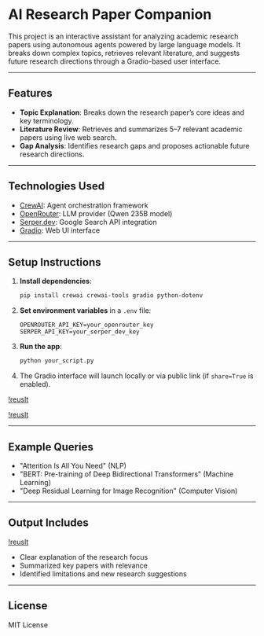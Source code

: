 # AI Research Paper Companion

This project is an interactive assistant for analyzing academic research papers using autonomous agents powered by large language models. It breaks down complex topics, retrieves relevant literature, and suggests future research directions through a Gradio-based user interface.

---

## Features

* **Topic Explanation**: Breaks down the research paper’s core ideas and key terminology.
* **Literature Review**: Retrieves and summarizes 5–7 relevant academic papers using live web search.
* **Gap Analysis**: Identifies research gaps and proposes actionable future research directions.

---

## Technologies Used

* [CrewAI](https://github.com/joaomdmoura/crewAI): Agent orchestration framework
* [OpenRouter](https://openrouter.ai): LLM provider (Qwen 235B model)
* [Serper.dev](https://serper.dev): Google Search API integration
* [Gradio](https://gradio.app): Web UI interface

---

## Setup Instructions

1. **Install dependencies**:

   ```bash
   pip install crewai crewai-tools gradio python-dotenv
   ```

2. **Set environment variables** in a `.env` file:

   ```
   OPENROUTER_API_KEY=your_openrouter_key
   SERPER_API_KEY=your_serper_dev_key
   ```

3. **Run the app**:

   ```bash
   python your_script.py
   ```

4. The Gradio interface will launch locally or via public link (if `share=True` is enabled).

[!reuslt](/assets/t1.png)

[!reuslt](/assets/t2.png)

---

## Example Queries

* "Attention Is All You Need" (NLP)
* "BERT: Pre-training of Deep Bidirectional Transformers" (Machine Learning)
* "Deep Residual Learning for Image Recognition" (Computer Vision)

---

## Output Includes

[!reuslt](/assets/result.png)

* Clear explanation of the research focus
* Summarized key papers with relevance
* Identified limitations and new research suggestions

---

## License

MIT License
